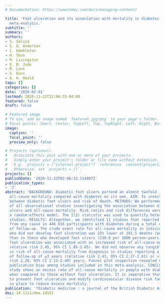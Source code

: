```yaml
---
# Documentation: https://wowchemy.com/docs/managing-content/

title: 'Foot ulceration and its association with mortality in diabetes mellitus: a
  meta-analysis.'
subtitle: ''
summary: ''
authors:
- S. Saluja
- S. G. Anderson
- I. Hambleton
- H. Shoo
- M. Livingston
- E. B. Jude
- M. Lunt
- G. Dunn
- A. H. Heald
tags: []
categories: []
date: '2020-02-01'
lastmod: 2020-11-22T22:06:33-04:00
featured: false
draft: false

# Featured image
# To use, add an image named `featured.jpg/png` to your page's folder.
# Focal points: Smart, Center, TopLeft, Top, TopRight, Left, Right, BottomLeft, Bottom, BottomRight.
image:
  caption: ''
  focal_point: ''
  preview_only: false

# Projects (optional).
#   Associate this post with one or more of your projects.
#   Simply enter your project's folder or file name without extension.
#   E.g. `projects = ["internal-project"]` references `content/project/deep-learning/index.md`.
#   Otherwise, set `projects = []`.
projects: []
publishDate: '2020-11-23T02:06:32.514807Z'
publication_types:
- '2'
abstract: 'BACKGROUND: Diabetic foot ulcers portend an almost twofold increase in
  all-cause mortality compared with diabetes on its own. AIM: To investigate the association
  between diabetic foot ulcers and risk of death. METHODS: We performed a meta-analysis
  of all observational studies investigating the association between diabetic foot
  ulcers and all-cause mortality. Risk ratios and risk differences were pooled in
  a random-effects model. The I(2) statistic was used to quantify heterogeneity between
  studies. RESULTS: Altogether, we identified 11 studies that reported 84 131 deaths
  from any cause in 446 916 participants with diabetes during a total of 643 499 person-years
  of follow-up. The crude event rate for all-cause mortality in individuals with diabetes
  who did not develop foot ulceration was 22% lower at 181.5 deaths (per 1000 person-years)
  than in those who developed foot ulcers (230.8 per 1000 person-years). Diabetic
  foot ulceration was associated with an increased risk of all-cause mortality (pooled
  relative risk 2.45, 95% CI 1.85-2.85). We did not observe any tangible differences
  in risk of all-cause mortality from diagnosis in studies reporting a mean duration
  of follow-up of ≤3 years (relative risk 2.43, 95% CI 2.27-2.61) or >3 years (relative
  risk 2.26, 95% CI 2.13-2.40) years. Funnel plot inspection revealed no significant
  publication bias among studies included in this meta-analysis. CONCLUSIONS: Our
  study shows an excess rate of all-cause mortality in people with diabetic foot ulceration
  when compared to those without foot ulceration. It is imperative that early interventions
  to prevent foot ulceration and modify cardiovascular disease risk factors are put
  in place to reduce excess mortality.'
publication: '*Diabetic medicine : a journal of the British Diabetic Association*'
doi: 10.1111/dme.14151
---
```


